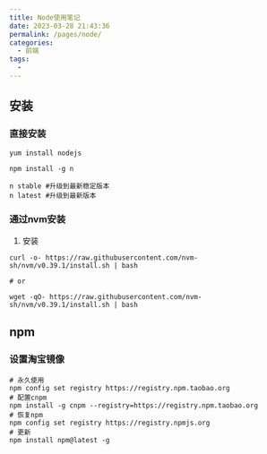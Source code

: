 ```yaml
---
title: Node使用笔记
date: 2023-03-28 21:43:36
permalink: /pages/node/
categories:
  - 前端
tags:
  - 
---
```


## 安装

### 直接安装
```shell
yum install nodejs

npm install -g n

n stable #升级到最新稳定版本
n latest #升级到最新版本

```


### 通过nvm安装

1. 安装

```shell
curl -o- https://raw.githubusercontent.com/nvm-sh/nvm/v0.39.1/install.sh | bash

# or

wget -qO- https://raw.githubusercontent.com/nvm-sh/nvm/v0.39.1/install.sh | bash
```

## npm

### 设置淘宝镜像

```shell
# 永久使用
npm config set registry https://registry.npm.taobao.org
# 配置cnpm 
npm install -g cnpm --registry=https://registry.npm.taobao.org
# 恢复npm
npm config set registry https://registry.npmjs.org
# 更新
npm install npm@latest -g
```